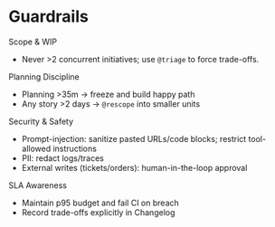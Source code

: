 # Guardrails

Scope & WIP
- Never >2 concurrent initiatives; use `@triage` to force trade-offs.

Planning Discipline
- Planning >35m → freeze and build happy path
- Any story >2 days → `@rescope` into smaller units

Security & Safety
- Prompt-injection: sanitize pasted URLs/code blocks; restrict tool-allowed instructions
- PII: redact logs/traces
- External writes (tickets/orders): human-in-the-loop approval

SLA Awareness
- Maintain p95 budget and fail CI on breach
- Record trade-offs explicitly in Changelog
